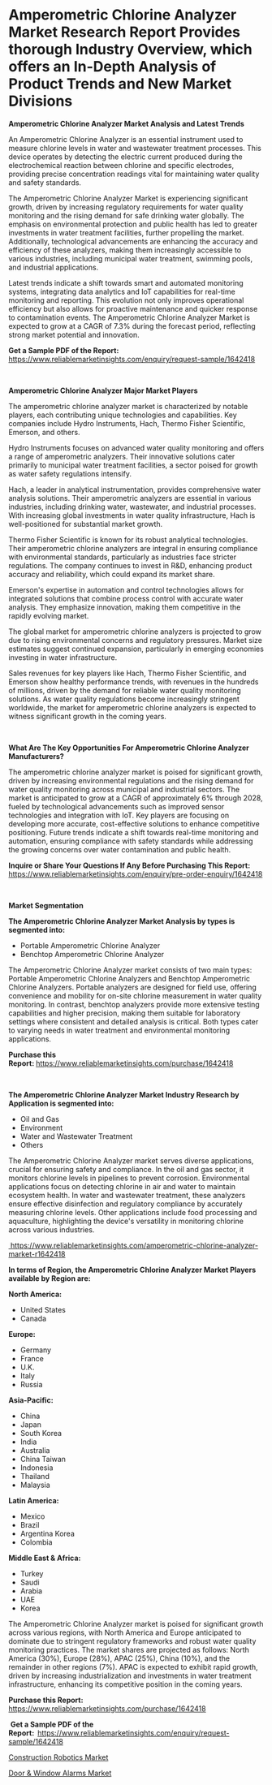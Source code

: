 <p><h1>Amperometric Chlorine Analyzer Market Research Report Provides thorough Industry Overview, which offers an In-Depth Analysis of Product Trends and New Market Divisions</h1></p><p><strong>Amperometric Chlorine Analyzer Market Analysis and Latest Trends</strong></p>
<p><p>An Amperometric Chlorine Analyzer is an essential instrument used to measure chlorine levels in water and wastewater treatment processes. This device operates by detecting the electric current produced during the electrochemical reaction between chlorine and specific electrodes, providing precise concentration readings vital for maintaining water quality and safety standards.</p><p>The Amperometric Chlorine Analyzer Market is experiencing significant growth, driven by increasing regulatory requirements for water quality monitoring and the rising demand for safe drinking water globally. The emphasis on environmental protection and public health has led to greater investments in water treatment facilities, further propelling the market. Additionally, technological advancements are enhancing the accuracy and efficiency of these analyzers, making them increasingly accessible to various industries, including municipal water treatment, swimming pools, and industrial applications.</p><p>Latest trends indicate a shift towards smart and automated monitoring systems, integrating data analytics and IoT capabilities for real-time monitoring and reporting. This evolution not only improves operational efficiency but also allows for proactive maintenance and quicker response to contamination events. The Amperometric Chlorine Analyzer Market is expected to grow at a CAGR of 7.3% during the forecast period, reflecting strong market potential and innovation.</p></p>
<p><strong>Get a Sample PDF of the Report:&nbsp;</strong> <a href="https://www.reliablemarketinsights.com/enquiry/request-sample/1642418?utm_campaign=2252&utm_medium=2&utm_source=Github&utm_content=ia&utm_term=11042025&utm_id=amperometric-chlorine-analyzer">https://www.reliablemarketinsights.com/enquiry/request-sample/1642418</a></p>
<p>&nbsp;</p>
<p><strong>Amperometric Chlorine Analyzer Major Market Players</strong></p>
<p><p>The amperometric chlorine analyzer market is characterized by notable players, each contributing unique technologies and capabilities. Key companies include Hydro Instruments, Hach, Thermo Fisher Scientific, Emerson, and others.</p><p>Hydro Instruments focuses on advanced water quality monitoring and offers a range of amperometric analyzers. Their innovative solutions cater primarily to municipal water treatment facilities, a sector poised for growth as water safety regulations intensify.</p><p>Hach, a leader in analytical instrumentation, provides comprehensive water analysis solutions. Their amperometric analyzers are essential in various industries, including drinking water, wastewater, and industrial processes. With increasing global investments in water quality infrastructure, Hach is well-positioned for substantial market growth.</p><p>Thermo Fisher Scientific is known for its robust analytical technologies. Their amperometric chlorine analyzers are integral in ensuring compliance with environmental standards, particularly as industries face stricter regulations. The company continues to invest in R&D, enhancing product accuracy and reliability, which could expand its market share.</p><p>Emerson's expertise in automation and control technologies allows for integrated solutions that combine process control with accurate water analysis. They emphasize innovation, making them competitive in the rapidly evolving market.</p><p>The global market for amperometric chlorine analyzers is projected to grow due to rising environmental concerns and regulatory pressures. Market size estimates suggest continued expansion, particularly in emerging economies investing in water infrastructure.</p><p>Sales revenues for key players like Hach, Thermo Fisher Scientific, and Emerson show healthy performance trends, with revenues in the hundreds of millions, driven by the demand for reliable water quality monitoring solutions. As water quality regulations become increasingly stringent worldwide, the market for amperometric chlorine analyzers is expected to witness significant growth in the coming years.</p></p>
<p>&nbsp;</p>
<p><strong>What Are The Key Opportunities For Amperometric Chlorine Analyzer Manufacturers?</strong></p>
<p><p>The amperometric chlorine analyzer market is poised for significant growth, driven by increasing environmental regulations and the rising demand for water quality monitoring across municipal and industrial sectors. The market is anticipated to grow at a CAGR of approximately 6% through 2028, fueled by technological advancements such as improved sensor technologies and integration with IoT. Key players are focusing on developing more accurate, cost-effective solutions to enhance competitive positioning. Future trends indicate a shift towards real-time monitoring and automation, ensuring compliance with safety standards while addressing the growing concerns over water contamination and public health.</p></p>
<p><strong>Inquire or Share Your Questions If Any Before Purchasing This Report:</strong> <a href="https://www.reliablemarketinsights.com/enquiry/pre-order-enquiry/1642418?utm_campaign=2252&utm_medium=2&utm_source=Github&utm_content=ia&utm_term=11042025&utm_id=amperometric-chlorine-analyzer">https://www.reliablemarketinsights.com/enquiry/pre-order-enquiry/1642418</a></p>
<p>&nbsp;</p>
<p><strong>Market Segmentation</strong></p>
<p><strong>The Amperometric Chlorine Analyzer Market Analysis by types is segmented into:</strong></p>
<p><ul><li>Portable Amperometric Chlorine Analyzer</li><li>Benchtop Amperometric Chlorine Analyzer</li></ul></p>
<p><p>The Amperometric Chlorine Analyzer market consists of two main types: Portable Amperometric Chlorine Analyzers and Benchtop Amperometric Chlorine Analyzers. Portable analyzers are designed for field use, offering convenience and mobility for on-site chlorine measurement in water quality monitoring. In contrast, benchtop analyzers provide more extensive testing capabilities and higher precision, making them suitable for laboratory settings where consistent and detailed analysis is critical. Both types cater to varying needs in water treatment and environmental monitoring applications.</p></p>
<p><strong>Purchase this Report:&nbsp;</strong><a href="https://www.reliablemarketinsights.com/purchase/1642418?utm_campaign=2252&utm_medium=2&utm_source=Github&utm_content=ia&utm_term=11042025&utm_id=amperometric-chlorine-analyzer">https://www.reliablemarketinsights.com/purchase/1642418</a></p>
<p>&nbsp;</p>
<p><strong>The Amperometric Chlorine Analyzer Market Industry Research by Application is segmented into:</strong></p>
<p><ul><li>Oil and Gas</li><li>Environment</li><li>Water and Wastewater Treatment</li><li>Others</li></ul></p>
<p><p>The Amperometric Chlorine Analyzer market serves diverse applications, crucial for ensuring safety and compliance. In the oil and gas sector, it monitors chlorine levels in pipelines to prevent corrosion. Environmental applications focus on detecting chlorine in air and water to maintain ecosystem health. In water and wastewater treatment, these analyzers ensure effective disinfection and regulatory compliance by accurately measuring chlorine levels. Other applications include food processing and aquaculture, highlighting the device's versatility in monitoring chlorine across various industries.</p></p>
<p><a href="https://www.reliablemarketinsights.com/amperometric-chlorine-analyzer-market-r1642418?utm_campaign=2252&utm_medium=2&utm_source=Github&utm_content=ia&utm_term=11042025&utm_id=amperometric-chlorine-analyzer">&nbsp;https://www.reliablemarketinsights.com/amperometric-chlorine-analyzer-market-r1642418</a></p>
<p><strong>In terms of Region, the Amperometric Chlorine Analyzer Market Players available by Region are:</strong></p>
<p>
    <p> <strong> North America: </strong>
        <ul>
            <li>United States</li>
            <li>Canada</li>
        </ul>
        </p> 
    <p> <strong> Europe: </strong>
        <ul>
            <li>Germany</li>
            <li>France</li>
            <li>U.K.</li>
            <li>Italy</li>
            <li>Russia</li>
        </ul>
        </p> 
    <p> <strong> Asia-Pacific: </strong>
        <ul>
            <li>China</li>
            <li>Japan</li>
            <li>South Korea</li>
            <li>India</li>
            <li>Australia</li>
            <li>China Taiwan</li>
            <li>Indonesia</li>
            <li>Thailand</li>
            <li>Malaysia</li>
        </ul>
        </p> 
    <p> <strong> Latin America: </strong>
        <ul>
            <li>Mexico</li>
            <li>Brazil</li>
            <li>Argentina Korea</li>
            <li>Colombia</li>
        </ul>
        </p> 
    <p> <strong> Middle East & Africa: </strong>
        <ul>
            <li>Turkey</li>
            <li>Saudi</li>
            <li>Arabia</li>
            <li>UAE</li>
            <li>Korea</li>
        </ul>
    </p>
    </p>
<p><p>The Amperometric Chlorine Analyzer market is poised for significant growth across various regions, with North America and Europe anticipated to dominate due to stringent regulatory frameworks and robust water quality monitoring practices. The market shares are projected as follows: North America (30%), Europe (28%), APAC (25%), China (10%), and the remainder in other regions (7%). APAC is expected to exhibit rapid growth, driven by increasing industrialization and investments in water treatment infrastructure, enhancing its competitive position in the coming years.</p></p>
<p><strong>Purchase this Report: </strong><a href="https://www.reliablemarketinsights.com/purchase/1642418?utm_campaign=2252&utm_medium=2&utm_source=Github&utm_content=ia&utm_term=11042025&utm_id=amperometric-chlorine-analyzer">https://www.reliablemarketinsights.com/purchase/1642418</a></p>
<p>&nbsp;<strong>Get a Sample PDF of the Report:&nbsp;&nbsp;</strong><a href="https://www.reliablemarketinsights.com/enquiry/request-sample/1642418?utm_campaign=2252&utm_medium=2&utm_source=Github&utm_content=ia&utm_term=11042025&utm_id=amperometric-chlorine-analyzer">https://www.reliablemarketinsights.com/enquiry/request-sample/1642418</a></p>
<p><strong></strong></p>
<p><p><a href="https://github.com/abexjeliti/Market-Research-Report-List-1/blob/main/construction-robotics-market.md?utm_campaign=2252&utm_medium=2&utm_source=Github&utm_content=ia&utm_term=11042025&utm_id=amperometric-chlorine-analyzer">Construction Robotics Market</a></p><p><a href="https://github.com/duzcupetriv/Market-Research-Report-List-1/blob/main/door-window-alarms-market.md?utm_campaign=2252&utm_medium=2&utm_source=Github&utm_content=ia&utm_term=11042025&utm_id=amperometric-chlorine-analyzer">Door & Window Alarms Market</a></p></p>